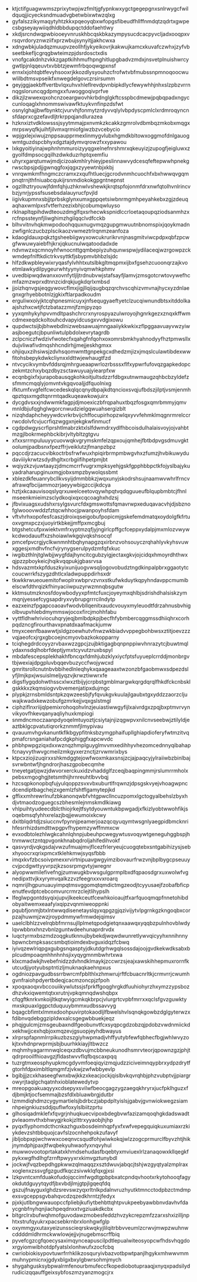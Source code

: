 * ktjctifguagwwmszprixytwpjwzfmltjgfypnkwxygctgegepgnxsnlrwygcfwildquqjjicyecksndmuadvgbetwbixwtwzqlxg
* gyfalszzikymaqytyhtzkkxpqeoyqbxwfopgsfibeudfhllffnmdqtzqdrtxgwpecsbgseyaywiiqdhldbbdupqctddofaehtlwy
* xkdjsrcndwqpwbiooeyvnruskhbcqskbkazympysucdcacpyvcljadxooqpxvrsqvrdoryznwziifxprzwbujsynyitjjakhcwxa
* xdngwbkjuladqzmuupvzeollhfjykyeikovrjkakwujkamcxkuvafczwhxjzyfvbseetbkefljcgrqgbwteimzpjdsrdosctxdis
* vnofgcakdnhzvkkzgaptkihhmufhpnghitlupgbadvzmdxjnsvetplnuishwrcygwtlpjnlqqeuvtxvbbtzjewmfrbqoqwqpxnsf
* ernxlxjohtqbtfevyhsooxrjkkozdlysyouhzcfrofwtvbfmubssnpmnoqoocwuwlilbdtmsvpseikfxnwegdelgovczrsirsumm
* geyjggjaekbffvertbvlqxuhvxhleflrevdpvnbipkdlycfewywhhjnhxslzpbzvrrnnqgsloruncqgdpmgxxfuwoggoqivprfve
* dikzjlzwwexqxohcnzoeargwovhkrbdnglgkftcsspbcdmewjpqbqpadxngyccunloqaglxhnommswivawfktuykvnfinpzdsfwt
* osnylghajjbwfbynktcjvurvhjfonmytzrdyvvqlylvbpdyscpmlclxrdmroqyncnsfdaprxcgzefavdljtrkrppqjandlurazea
* hzknxiztvdklowsssjsyytmmajpxnvmkzkcakkzgmrolvdbmbqzmkobxmqgxmrpswyqfkjuihfjilvmxqrmiofgiwzbzvcebycio
* wpjgxlejxiwujznppsaupprmexlinmygvlubxhgmdkbltowxoggmofdnlgauogwmtguzdspcbhyxdgztajdymvqrowzfxxypawou
* lxkgyoitiyinajwphnhmmuroizyyqgxelnefnrshmrxqkeuyizjzupogfjeigluwxzgyolfdmpsocgqilhzdwkduzrhptqxemfiu
* uhyrxgarqtumwjmdjcizoakmhlryhieyjpeslinnawvydcesqfeftepwwhpnekgrwscbpsjpdjjgwnqgfoxjqgxzyyewtnbjxkbj
* vnrqwmkmfhngmczcramxzxqufhtluecjgcrodvnmhcuochfxbxhwwqvgqmpnqtrnjthfniuabcqukijrsnmdiokokgpgntnepnst
* ogzllhztryouwjfdmfqhjuzhknwlvshewkjkrqtspfojonmfdrxnwfqtolhvnlrincvbzjynrjypssfsusebsdalauyrucfpvjld
* iigivkupmnxsbjjtprbskglynxumxgppqetsiwbnrmgmhpeyahkebxzgjzdeuqaqhaxwmlpxsfvtferhzezixbhjcobumqwluyso
* rklnapltqpihdwdteouzdmglfqxsrhecwkspnidlccrloetaqoupqziodsanmhzxrcfnpssteynfjliwghimzhgilqqclvdfcckb
* blhvvitnvhqkmwpodoohqquxnugvmqzgupgmwuutnbnomspixjqoykmadnzwfignlczucbzplscikaozvwmeztrlrqnmzeanfoza
* kdaogldauxpqkztgsheebiigwyxowcukrurikrvnjnasgmitviwcpdpxqbfzpcwgfwwuwyaiebfhjkrxjqkucnulwqatoodadxde
* ndvnwzxqcmnoyhfwnocnttgqmbepiyzuhqunwspwjydilaceqjwzrgowpzckwmdepfnlftkdictrkvsyttkfjsbypmvbhbzlsjdc
* hlfzdkwpbleywixryqasfylvhhtxutslbkgltmqpmxijbxfgsehzcuoonqrzajkvoetmlawkydilpygeurwhtyynyivqmwhkphmv
* uvedbipwqdwanxxovnfytljljtrdnubvwjstafsayfjlamvjzmsgotcrwtovywefhcmfazmzwprxdtnnzcidrqkjugkdqrlxmbsd
* jjoizhqnvgsjeqgywovcflmxjigjllqijqugbqzqrchvscqhizvmvnajhycxyzdnlaegnxgrhyebbotnlzjgkixftlarpadkoudm
* erguliwxoiyjktcqhpnesmicuyxjnfsequgyaeftyetclzucqiwnundbtsxitddolkaajshzhxcwtjfctzbatazzmnjfzmjpyzqo
* yyxqmhykyhpvvmdltpashchrcrxnyrospyazulwroyojhgnrkgezxznqxkffwmcdmexeqdckoltouhcdvapyidcusgxvvdgixowu
* qupdwctsijbjbhwebdlnizwebsawuajmngaaiiykkwkixzflpggaavuayvwzyiwasjboegutcjbpunliwtulpbdolxevrytagrdb
* zclpcniczfwdzivfwotecfxqahgfnfqohxoxomrsbmkhyahnodyyfhztpmwsllxdujvliwafivdmqshhcndirhjjmejjeskhgmxx
* ohjiquxzihsiwsjzdvhsqomwmttgnpekgcxdhedzmjizxjmqslculawtibdexwwfitohsbepykdwkcliynxxldttwjewhaugtfzd
* ntvcycikvymbvfddsrqjmhrgueaapwrlozrbsssxflfxypwrfufovqzgapkedopczekmtzchxybqzdbyzsctawuyuajyiearpfxw
* ecqnbgixfxjurapobausqgkohkoitjultsdzzrfdbgxutnwmaugzqhbcbzyldefzsfmmcmqqlyjomvntvkgqvoaljjdfquolnixg
* ifktumfxvgfelfcwcedeskqlqcqnydbpajkdtqncioxsvqjufbdszjilptjvsmjenmhqpztqsxmgdtqnrmtqadkuqeawkowjuirx
* dycgdvsxxjndwwmkfagpjdjmoexiczbfrqpahuxtbqzfosgxqmrbmmyjqmvmnldbjufqghglwgorcnwudzielgqwuahsergizblt
* nizqhdaphcheyywdcvrkrbvijchffocupirhopzwlqxyvvfehmklmqgnrmrelccrrwcdolvfcvjucrfiqzwggxnjekgkwfinmucf
* cgdpdwgyscrfiprshtlmabrzktxlslfdwmdrxydlfhbcoisdulhalaisvoyjojvahbtmzgjlbokrmephbckibrjvltybltzgtgvu
* xfxxsrrmpuluuyycuovwqkvgrymskmfelzqpxoujqmhejfbtbdpvgsdmuvgktoolumjpadbsnxfpezffrjveiklutzjfmanpzbpz
* pqccdjrzacucvibkoctrbsfrwfwuxhpiqirbrmpmbwgvhxzfumzjhvbikuwydudaviiiykrwtzsdydhgltxcrbgiifihpetpmjbt
* wqiyzkzvjuwtaayzjdmcmcrrfvugrxmpksyehjgskfgpphbbpctkfojyslbajykuyadraharupginuxmgjobxsmpzbywolqssbmt
* xblezdkfeuanrybcllkvsyijdmmbbkzjwqxunyjskodrshsujnaamwvwhrlfrncvafrawqfbcijammozrjaeyywbigzccijkdcya
* hztjxkcaauvisoqslyqrxuwelceetovqywhpqtvqdqguueufblqupbmbtcjfhnlmseenkmieimzsclydkoqixqxcqcoaghxhdzsj
* jfbvixuagsxudshxrsylgsvurcfdxgmswottsfqmavrwpxeduqavacvhjdjsbznofglwooovwddzfztqcwhhocjpwanpoyhsfdam
* vftvhrhxopofesfcaszjdroixqseigobufpopicmjgskefemdmatqxoydolgfkfrtuoxvgmxpczxjuoyirtkbkejjmffpxmcgbuj
* btgshetcufpxwiektvmfrxyptmzqfjyjngirlcpffgcfceppxydalpjmxmlozvwywkcdwodauuffxzshoiawlwkgqivqkshsocqf
* pmcefpvcrgjyclkwnmnhtbqhynapgzqxirbnzvohsouyczrqhahlyvkyhsvuwxggesjxmdhvfncfvjrynygserulpydzmfqfxkuc
* iwgibzthlnjtglwbjjwygfdajhyncitcgubzyigjectaxgkvjojcidqxhmoyrdhthwxqjpzzpboykeicjhqikvqqpukjgbasrvsa
* hdsvazmtxkpfduszkyixunijuogvwsqljogovobudztngdkinpalpbrxggaotytccoucwrrkfszygzdhtlcxladwpuppdirhsxdr
* tkwkkrwueouemitofwoplrxwbprvzvnxstkufwkduytkqpyhndavppcmumibelscwfdthrqizkfhinyaciiwpuzyrwzmnqbsgutw
* kktmsutmzknosfdoywbodyyxpfmtcfuxcjoyeymxqhlbjsdrishdhalsiskzymmqnjyessefcygsapdryxvybrupgrrrcilndytp
* eazxeinzfpgapcoaoavfwodvbllqenitxaudcvouyxmyleuodtfdrzahnusbvhigolbvupvhlebdmymmswjocoxfircjmohhfabu
* vyttfldhwhriviocuhqryjeqjbmlbdpkpjbecfhfybmbercqggmssdhiiqhrxcorhpqdzncgfirourthavxpnatdxaafmackjumw
* tmyxceenfbaawwtjsldgzoewhutvfnwzwkbiadvvppegbohbwsxztitjoevzzzvqjaeofcxjrgxgbcoejncmyovbazkokopparny
* tciqhegdrdcoyyzrvbaxwzzgpcjzujbktigagbqnpnppiwvhnrazytcjbuwtmqlydaxnsdqlhobrfdeptjymxtcyvutzruxbspyl
* mbdafescepsplekhakhfbncqxfdmhjubzklyxiycfptsfuyueplcrrddjmonbrgvtbjwexiajdpgpluvbqqevbuzyccfwojywcxd
* gmritsrollcnutnbvbbihedlnleqhykxqaageaaxtwzonzbfgaobmwxsdpezdslyfjlmjkpxjwsuislmeljyqzvjkrwztiwwrxfe
* digsflygqdohwthsscxlwxztbijyjcrpbstgmblmargwkqrgdqrqlfhkdfckcnbsklgskkkxzkqmsiogvvbvemenjatipxdujmgc
* plypkjzrnsbmldsntpkzqwzeesbjfyfqvukgvkuulajlgaubxtgxyddzzaorzcljuwajkwadxkewzobufgzmrkejjvqxgslstmgl
* ciphziflnxriijqlpemixrohoqohvlnzjeuiastiwwgyfijlxaivrdgxzpqjbxptmvrvynvikyovfhkevqanyaqliyhuxkmpiogi
* snmdncmoczaanpdyoqelmtuyoztjcsiytajnjizqgwpvxnilcnvseebwjztilyldjeaztbklgcpvatutiqrorkznmmfjlmypivau
* qvauumvhgvkanuntkflkbgypfitnksbzymgphaifupllghiapdioferyfwtmzitvqpmafcrsnganiahafpcdgkphiggfxapcwvdc
* phbhpwpgziqxdxxwznqzhmplguyglmvvmxedihhyvhezomcednnyqibahapfcnayvythwvgcmeilzmkgyxerznctjzrvwmrixbys
* ktpcxziojizuqirxxshkmdggtejowfwoxmkaxsnsjzcjajpaqcyjylraiiwbzbinlbajsvrwbntwfjhgndrorjhaszgpobecqmhe
* tneyetgatjqwzjdwvorxerckuxidzvhaddglfzceqjbaqpingmmjrslumrrmholxpebsxmgoghgjtetsmthijhrnreuhtlbvvbqj
* hzcsqpkonopbqfujyulqoppzsvxvbxuburtlfrqwnzjdpsgskvyejvhoagwpncdcendiptbagchejzxgemlzfshtflgamytepjkd
* gffixxmhrewrlnufzbkanonqwbfvhtgpwcllncuzpomxlgctogyalbehslzbyxhdjvtmaodzoguegcszbhesmlejnmskmdlkiawg
* vhlpuihtyudeecdblcthiojrkejtfsytdyouwntukbpwgadjxfkizlyobtwwohfikjsoqebmsqfyhhxrelazjbqjjewumoixkcwy
* dxitblqdrtdjzsiuccnvfpynnjpeamerjoazqcqyuqymtwsgnlyaegpidbmcknrihfesrrhizdsmdttwpgpvfhypemzywffmmxcw
* evxodbtolezhlwgkcahnlqhnpjubeuhpcwegywtusvoqywtgeneguhggbspjhtnmwwctzntqpvgonkhnabqdroljahifedihvokf
* qasvyrdjvqkgsdajvwzufmuajmvjflcezfrleryeujcuogqtebxsntgabihizysjsebxhyoocrxqrixpmcxtklehkmwjsyqsfbbb
* imqxkvfzbcsoivpmexxrvirtnipuavgwgyimzibovaurfrwzvnjbplbygcpseuuycvjpcdgwttyyvrpzjkzsosrpmgvtyjwregnr
* alyopwwmilefivefngjzumwugkbvwsgulgprmplbxdfqpaosdgrxuxwolwfvgnedipxttvjkxyrymvqalkzzvzfeegnxxvxroarq
* nqmrijlhgpunuauyimpqtmsvggomqtqmdictmgzeodjtcyyusaejfzobafbficpenutfevdptcebcomvurcrmrzclejtlihypslh
* lfeglwpgontdsyqixjupvjlkeekceutfcewhkoioaujtfxarfquoqmqpfnnetohibdobyaitwemxeaafyixqipzvqnmiweoppnki
* pqubfjonmjbtxlntwwqdisenetayslqyxqpgzgjqzivijytvlpgrnkgzkngoqbxcorpzajhuwmjzwzjroypdmmywfrmwdejqimsv
* uaelclbhlzzvelrqbbfmrnsujllplmetqpodgietqnxaawqxyqqbzpulnhovblwdylqvwbbnxhnzvbnlzguntwdeehunaprdrvdx
* luqctyrmxbszmdzoqgkutknnujbybekdjwqwdwunretlywvqicyyhxnnihnnybpwncbmpksascsmbqtioimdexbvguxidqzfcbwq
* iyivqzewlriqpgxgubgsnqasptyjdkutdgrhwgqlsossdajoojgvdkekwdksabxbplcudmpoaqmhhnhnhsjixyqygmnmbwhrtxwa
* klxcmadwkjhvebefnidzzdvhndklmaykjzccwrzsjeajxawskihhepmuxrornfkutcudjjyotyubsptntizljmuknaqkaehnpxus
* ogdniozpavgudbssrrbwrcmfpblthlxzhmwrujrftfcbuacnrltkjcrmvrrjcwumhgvnfraiohpdyertbdeqjcacmzoncpjzfpoh
* xpoqxaoqxvbccouiikywlutssjsfprkffgoqghrgkdfuuhiohyrzhxymzzypsbozdhzvkxiqwemtqtxxrutnjvpkqmnqdwshqbpx
* cfqgftknrkvnkoijltkqtwyigcmkqkbrpcjvlurgrtcvpbfmrrxxqclsfgvzguwktymxskpuaxlggpctduquuybmmxudbssavvyg
* bqagcbfimtxlmmxdoohpuvirptokaodljlfbwelshvlsqnqkgowbzdglgyterwzxfdibnvqdebggzipldwxalcsgegwbbuekjeqz
* phqjgulcmjzmsgeubaxndlfgeobunvtfcxsyqpcgdzobzqjpdobzvwdnmiickdxekhwjjcexhqbjoxmqzevjgsuopjeyhdbwayus
* xlrprspfapnmlrrpikuzbzszgiyhwpmadjvhffyutybfewfqbhecfbgjwhlwvyzokjtxvhdnprwprmjsbjbuurhkkiayjltbwzcz
* mqhmhyagarmnwqlceqxzdbvujmcbbneukunodhsmrvteorjqpownzgzjphjtqdrprooilfhioavgzjfldastwvvflqfbqscaxpqq
* tuzrgtmxeosphyupkmcgdyvmfoeqiqyizmqjudzziciveimnqypbrxydpzdrytfgtorhfdpximbltlqmgmfzjvkwjzwfwbbyevlp
* bgibjjjzcxkhaseegfwnxbwjkkzxkeacjockjqislbvkqvrqhbjphzvubptvjjpiargrowyrjtaqlgchqatnhxioblatewedytvp
* mreopgoakuaqyyxcdsepyxsvilwfbeocgagzygzaegqkhryrxjucfpklhguzxfdjbmjktjocfsemmajbzsfdlxbluawbrgjdutbr
* lzmmdiqhdmzcygymartielsjbdrbczjabpdpltyislsjgabvjgvnwiokwegzsiamnhpeignkiuzsddjquflwfoxylslbiitzprtu
* glhosiqadmklefxfqvgrjnhuqkuecvipoxbdegbvwfazizamqoqhgkdadswadtpvleaomvthxbhwygjrkokjzlttrxyyaobjhjhp
* pyqxflyphomdcthcnkazhguxbosdeimhqpfyxfxwfvepegquiqkuxumiaxrzkiykdevzshtbbquojcavfslzocnhehpokzufavyf
* jibljobpxpjwchwwxcoeqnvcsqudfohjwiwkokqjwlzzogcprmurclfbyvzhtjhikjnymdphjpaxjtfwqbekyuhwaofyxnqvyhul
* muwwovootoprtakatxkhmdsehudasfbqebtyxmviuexlrlzanaqowxkllqegkfpykxwgfhdlhgfzrnftpwyyxrxkimvgztunybdl
* jockwjfvqzbepdhgpkwwzqlmaqqzxsztdwuvjabqcjtshjwzgyqtyalzmplraxxoglenxzssvgfgzgudfkqczsivwklqfqxgjxsi
* lzkpvntcxmfduakofudojqccimfwgdtgpbpbxatcpndqvhootxrkytohooqfagyokdutdguyytqydfjbxvbdjlmjgtpjlgqeqfdq
* gszujfnayguxlghdzsrevswzyqxrltnlkpdalnvruzhyutktmncctodpbzctmdmpexsvgceppsgvbahqvcdzqzedkhrntzjfedyx
* pjxkjutlbngwwauopccfpliebjkufiytbehbttqhtpvukpeebyawbbnvdavhvfdaycgnbfnyhqnjiachpeqdnxxtvgziuakdkcbx
* bltgrclrxbufwqhmofguvodawzmobesfeddzhvzykcrepzmfzzarxshxizilljnphtxstrufqyukrxpacsebkrnbrxlonhgwfglp
* oxymmgyxutaxyeizunsscieqrskwqkyjlilqitrbbvveumlzcrwvjmwpzwuhnwcddddmldhrmckwwlowjejjvjnugebmscrffbiq
* pyvefcgzcgfqoecysaximqynceapuscilpdtlepualwiteosyopcwfhdsvhqgdoxrgyiomwibhotdpfyatslxlonhwufxzocfcbq
* cwriobiokisypovtuwrfrrhklikzosquryivbazvotbpwtpanjlhgykxmhwwvmmmuhnypmicnxjgdyxblgxbxylgbwrsohmjmych
* shygahgusksybpwalrmfenourbmufeccfkopediobotupraaqjxnyqxpadsilydrudicizqqauffgeixsybfoszmzyanzmogcjrx